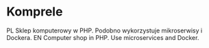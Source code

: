 # Komprele
PL
Sklep komputerowy w PHP. Podobno wykorzystuje mikroserwisy i Dockera.
EN
Computer shop in PHP. Use microservices and Docker.
